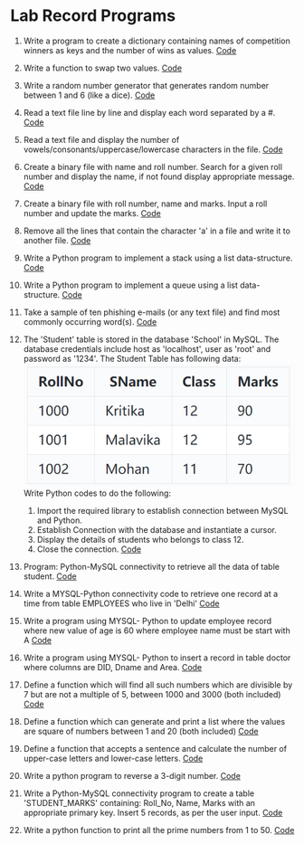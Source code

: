 # Lab Record Programs

1. Write a program to create a dictionary containing names of competition winners as keys and the number of wins as values. [Code](https://github.com/GauthamVarmaK/CBSE-XI-XII-Record-Programs/blob/main/Class%20XII/01%20Python%20Dictionaries/main.py)
2. Write a function to swap two values. [Code](https://github.com/GauthamVarmaK/CBSE-XI-XII-Record-Programs/blob/main/Class%20XII/02%20Function%20to%20Swap%202%20Values/main.py)
3. Write a random number generator that generates random number between 1 and 6 (like a dice). [Code](https://github.com/GauthamVarmaK/CBSE-XI-XII-Record-Programs/blob/main/Class%20XII/03%20Random%20Number%20Generator/main.py)
4. Read a text file line by line and display each word separated by a #. [Code](https://github.com/GauthamVarmaK/CBSE-XI-XII-Record-Programs/blob/main/Class%20XII/04%20Words%20of%20file%20sperated/main.py)
5. Read a text file and display the number of vowels/consonants/uppercase/lowercase characters in the file. [Code](https://github.com/GauthamVarmaK/CBSE-XI-XII-Record-Programs/blob/main/Class%20XII/05%20Count%20of%20Character%20types%20in%20a%20file/main.py)
6. Create a binary file with name and roll number. Search for a given roll number and display the name, if not found display appropriate message. [Code](https://github.com/GauthamVarmaK/CBSE-XI-XII-Record-Programs/blob/main/Class%20XII/06%20Binary%20File%2001/main.py)
7. Create a binary file with roll number, name and marks. Input a roll number and update the marks. [Code](https://github.com/GauthamVarmaK/CBSE-XI-XII-Record-Programs/blob/main/Class%20XII/07%20Binary%20File%2002/main.py)
8. Remove all the lines that contain the character 'a' in a file and write it to another file. [Code](https://github.com/GauthamVarmaK/CBSE-XI-XII-Record-Programs/blob/main/Class%20XII/08%20Text%20File%2001/main.py)
9. Write a Python program to implement a stack using a list data-structure. [Code](https://github.com/GauthamVarmaK/CBSE-XI-XII-Record-Programs/blob/main/Class%20XII/09%20Stack%20using%20list/main.py)
10. Write a Python program to implement a queue using a list data-structure. [Code](https://github.com/GauthamVarmaK/CBSE-XI-XII-Record-Programs/blob/main/Class%20XII/10%20Queue%20using%20list/main.py)
11. Take a sample of ten phishing e-mails (or any text file) and find most commonly occurring word(s). [Code](https://github.com/GauthamVarmaK/CBSE-XI-XII-Record-Programs/blob/main/Class%20XII/11%20Most%20Occuring%20word%20in%20file/main.py)
12. The 'Student' table is stored in the database 'School' in MySQL. The database credentials include host as 'localhost', user as 'root' and password as '1234'. The Student Table has following data:![](image/README/table.png) Write Python codes to do the following:

    1. Import the required library to establish connection between MySQL and Python.
    2. Establish Connection with the database and instantiate a cursor.
    3. Display the details of students who belongs to class 12.
    4. Close the connection. [Code](https://github.com/GauthamVarmaK/CBSE-XI-XII-Record-Programs/blob/main/Class%20XII/12%20Python%20MySQL%20Connectivity%2001/main.py)
13. Program: Python-MySQL connectivity to retrieve all the data of table student. [Code](https://github.com/GauthamVarmaK/CBSE-XI-XII-Record-Programs/blob/main/Class%20XII/13%20Python%20MySQL%20Connectivity%2002/main.py)
14. Write a MYSQL-Python connectivity code to retrieve one record at a time from table EMPLOYEES who live in 'Delhi' [Code](https://github.com/GauthamVarmaK/CBSE-XI-XII-Record-Programs/blob/main/Class%20XII/14%20Retrieving%20record-by-record/main.py)
15. Write a program using MYSQL- Python to update employee record where new value of age is 60 where employee name must be start with A [Code](https://github.com/GauthamVarmaK/CBSE-XI-XII-Record-Programs/blob/main/Class%20XII/15%20Updating%20records/main.py)
16. Write a program using MYSQL- Python to insert a record in table doctor where columns are DID, Dname and Area. [Code](https://github.com/GauthamVarmaK/CBSE-XI-XII-Record-Programs/blob/main/Class%20XII/16%20Inserting%20records/main.py)
17. Define a function which will find all such numbers which are divisible by 7 but are not a multiple of 5, between 1000 and 3000 (both included) [Code](https://github.com/GauthamVarmaK/CBSE-XI-XII-Record-Programs/blob/main/Class%20XII/17%20Divisibility%20Function/main.py)
18. Define a function which can generate and print a list where the values are square of numbers between 1 and 20 (both included) [Code](https://github.com/GauthamVarmaK/CBSE-XI-XII-Record-Programs/blob/main/Class%20XII/18%20Square%20Function/main.py)
19. Define a function that accepts a sentence and calculate the number of upper-case letters and lower-case letters. [Code](https://github.com/GauthamVarmaK/CBSE-XI-XII-Record-Programs/blob/main/Class%20XII/19%20LowerUpper/main.py)
20. Write a python program to reverse a 3-digit number. [Code](https://github.com/GauthamVarmaK/CBSE-XI-XII-Record-Programs/blob/main/Class%20XII/20%20Reverse%203Digit%20Number/main.py)
21. Write a Python-MySQL connectivity program to create a table 'STUDENT\_MARKS' containing: Roll\_No, Name, Marks with an appropriate primary key. Insert 5 records, as per the user input. [Code](https://github.com/GauthamVarmaK/CBSE-XI-XII-Record-Programs/blob/main/Class%20XII/21%20Create%20new%20table%20and%20add%20records/main.py)
22. Write a python function to print all the prime numbers from 1 to 50. [Code](https://github.com/GauthamVarmaK/CBSE-XI-XII-Record-Programs/tree/main/Class%20XII/22%20Prime%20Numbers)
